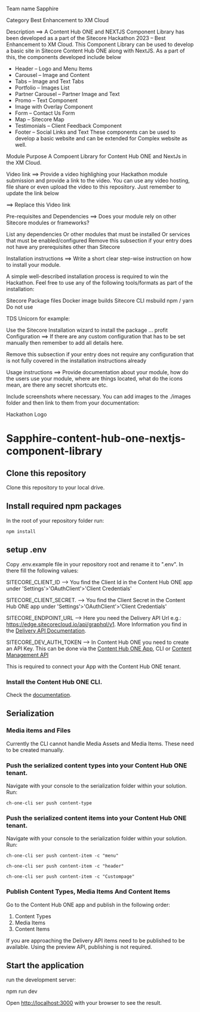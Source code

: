 Team name
Sapphire

Category
Best Enhancement to XM Cloud

Description
⟹ A Content Hub ONE and NEXTJS Component Library has been developed as a part of the Sitecore Hackathon 2023 – Best Enhancement to XM Cloud. This Component Library can be used to develop a basic site in Sitecore Content Hub ONE along with NextJS. As a part of this, the components developed include below 
-	Header – Logo and Menu Items
-	Carousel – Image and Content 
-	Tabs – Image and Text Tabs
-	Portfolio – Images List
-	Partner Carousel – Partner Image and Text
-	Promo – Text Component
-	Image with Overlay Component 
-	Form – Contact Us Form
-	Map – Sitecore Map 
-	Testimonials – Client Feedback Component
-	Footer – Social Links and Text 
These components can be used to develop a basic website and can be extended for Complex website as well.


Module Purpose
A Compoent Library for Content Hub ONE and NextJs in the XM Cloud.



Video link
⟹ Provide a video highlighing your Hackathon module submission and provide a link to the video. You can use any video hosting, file share or even upload the video to this repository. Just remember to update the link below

⟹ Replace this Video link

Pre-requisites and Dependencies
⟹ Does your module rely on other Sitecore modules or frameworks?

List any dependencies
Or other modules that must be installed
Or services that must be enabled/configured
Remove this subsection if your entry does not have any prerequisites other than Sitecore

Installation instructions
⟹ Write a short clear step-wise instruction on how to install your module.

A simple well-described installation process is required to win the Hackathon.
Feel free to use any of the following tools/formats as part of the installation:

Sitecore Package files
Docker image builds
Sitecore CLI
msbuild
npm / yarn
Do not use

TDS
Unicorn
for example:

Use the Sitecore Installation wizard to install the package
...
profit
Configuration
⟹ If there are any custom configuration that has to be set manually then remember to add all details here.

Remove this subsection if your entry does not require any configuration that is not fully covered in the installation instructions already

Usage instructions
⟹ Provide documentation about your module, how do the users use your module, where are things located, what do the icons mean, are there any secret shortcuts etc.

Include screenshots where necessary. You can add images to the ./images folder and then link to them from your documentation:

Hackathon Logo









# Sapphire-content-hub-one-nextjs-component-library

## Clone this repository
Clone this repository to your local drive. 

## Install required npm packages
In the root of your repository folder run: 

    npm install

## setup .env 
Copy .env.example file in your repository root and rename it to ".env".
In there fill the following values:

SITECORE_CLIENT_ID --> You find the Client Id in the Content Hub ONE app under 'Settings'>'OAuthClient'>'Client Credentials'

SITECORE_CLIENT_SECRET. --> You find the Client Secret in the Content Hub ONE app under 'Settings'>'OAuthClient'>'Client Credentials'


SITECORE_ENDPOINT_URL  --> Here you need the Delivery API Url e.g.: https://edge.sitecorecloud.io/api/graphql/v1. More Information you find in the [Delivery API Documentation](https://doc.sitecore.com/ch-one/en/developers/content-hub-one/graphql--preview-and-delivery-apis.html). 

SITECORE_DEV_AUTH_TOKEN --> In Content Hub ONE you need to create an API Key. This can be done via the [Content Hub ONE App](https://doc.sitecore.com/ch-one/en/users/content-hub-one/content-delivery--manage-api-keys.html), CLI or [Content Management API ](https://doc.sitecore.com/ch-one/en/developers/content-hub-one/graphql--api-keys.html)  

This is required to connect your App with the Content Hub ONE tenant.



### Install the Content Hub ONE CLI. 
Check the [documentation](https://doc.sitecore.com/ch-one/en/developers/content-hub-one/content-hub-one-cli--install-and-run-the-cli.html).

## Serialization

### Media items and Files
Currently the CLI cannot handle Media Assets and Media Items. These need to be created manually.

### Push the serialized content types into your Content Hub ONE tenant. 
Navigate with your console to the serialization folder within your solution. Run:

    ch-one-cli ser push content-type

### Push the serialized content items into your Content Hub ONE tenant. 
Navigate with your console to the serialization folder within your solution. Run: 

    ch-one-cli ser push content-item -c "menu"

    ch-one-cli ser push content-item -c "header"

    ch-one-cli ser push content-item -c "Custompage"

### Publish Content Types, Media Items And Content Items
Go to the Content Hub ONE app and publish in the following order:
1. Content Types
2. Media Items
3. Content Items

If you are approaching the Delivery API items need to be published to be available. Using the preview API, publishing is not required.

## Start the application

run the development server:

npm run dev


Open [http://localhost:3000](http://localhost:3000) with your browser to see the result.

